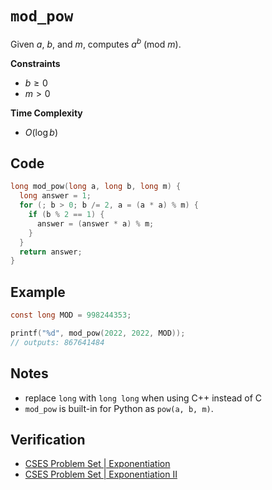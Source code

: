 # `mod_pow`
Given $a$, $b$, and $m$, computes $a^{b}~(\text{mod}~m)$.

**Constraints**
- $b \ge 0$
- $m > 0$

**Time Complexity**
- $O(\log b)$

## Code
```c
long mod_pow(long a, long b, long m) {
  long answer = 1;
  for (; b > 0; b /= 2, a = (a * a) % m) {
    if (b % 2 == 1) {
      answer = (answer * a) % m;
    }
  }
  return answer;
}
```

## Example
```c
const long MOD = 998244353;

printf("%d", mod_pow(2022, 2022, MOD));
// outputs: 867641484
```

## Notes
- replace `long` with `long long` when using C++ instead of C
- `mod_pow` is built-in for Python as `pow(a, b, m)`.

## Verification
- [CSES Problem Set | Exponentiation](https://cses.fi/problemset/task/1095/)
- [CSES Problem Set | Exponentiation II](https://cses.fi/problemset/task/1712/)